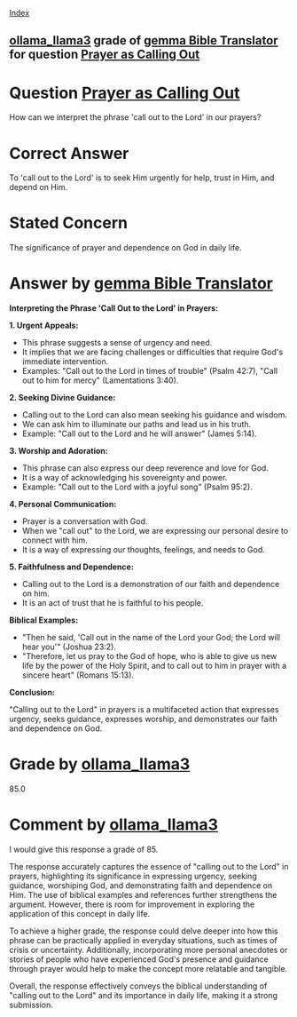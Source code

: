 
[Index](../../../../index.md)
## [ollama_llama3](../../../grading_models/ollama_llama3.md) grade of [gemma Bible Translator](../../../answering_models/gemma_Bible_Translator.md) for question [Prayer as Calling Out](../../../questions/Prayer_as_Calling_Out.md)

# Question [Prayer as Calling Out](../../../questions/Prayer_as_Calling_Out.md)
How can we interpret the phrase 'call out to the Lord' in our prayers?

# Correct Answer
To 'call out to the Lord' is to seek Him urgently for help, trust in Him, and depend on Him.

# Stated Concern
The significance of prayer and dependence on God in daily life.

# Answer by [gemma Bible Translator](../../../answering_models/gemma_Bible_Translator.md)
**Interpreting the Phrase 'Call Out to the Lord' in Prayers:**

**1. Urgent Appeals:**

* This phrase suggests a sense of urgency and need.
* It implies that we are facing challenges or difficulties that require God's immediate intervention.
* Examples: "Call out to the Lord in times of trouble" (Psalm 42:7), "Call out to him for mercy" (Lamentations 3:40).

**2. Seeking Divine Guidance:**

* Calling out to the Lord can also mean seeking his guidance and wisdom.
* We can ask him to illuminate our paths and lead us in his truth.
* Example: "Call out to the Lord and he will answer" (James 5:14).

**3. Worship and Adoration:**

* This phrase can also express our deep reverence and love for God.
* It is a way of acknowledging his sovereignty and power.
* Example: "Call out to the Lord with a joyful song" (Psalm 95:2).

**4. Personal Communication:**

* Prayer is a conversation with God.
* When we "call out" to the Lord, we are expressing our personal desire to connect with him.
* It is a way of expressing our thoughts, feelings, and needs to God.

**5. Faithfulness and Dependence:**

* Calling out to the Lord is a demonstration of our faith and dependence on him.
* It is an act of trust that he is faithful to his people.

**Biblical Examples:**

* "Then he said, 'Call out in the name of the Lord your God; the Lord will hear you'" (Joshua 23:2).
* "Therefore, let us pray to the God of hope, who is able to give us new life by the power of the Holy Spirit, and to call out to him in prayer with a sincere heart" (Romans 15:13).

**Conclusion:**

"Calling out to the Lord" in prayers is a multifaceted action that expresses urgency, seeks guidance, expresses worship, and demonstrates our faith and dependence on God.

# Grade by [ollama_llama3](../../../grading_models/ollama_llama3.md)
85.0

# Comment by [ollama_llama3](../../../grading_models/ollama_llama3.md)
I would give this response a grade of 85.

The response accurately captures the essence of "calling out to the Lord" in prayers, highlighting its significance in expressing urgency, seeking guidance, worshiping God, and demonstrating faith and dependence on Him. The use of biblical examples and references further strengthens the argument. However, there is room for improvement in exploring the application of this concept in daily life.

To achieve a higher grade, the response could delve deeper into how this phrase can be practically applied in everyday situations, such as times of crisis or uncertainty. Additionally, incorporating more personal anecdotes or stories of people who have experienced God's presence and guidance through prayer would help to make the concept more relatable and tangible.

Overall, the response effectively conveys the biblical understanding of "calling out to the Lord" and its importance in daily life, making it a strong submission.
